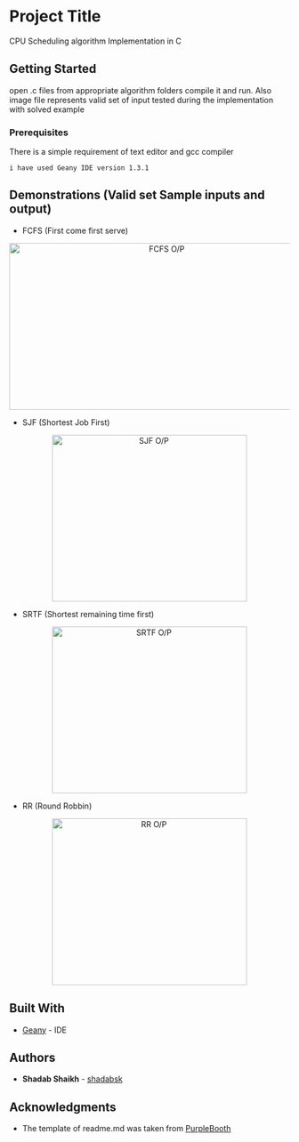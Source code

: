 # Project Title

CPU Scheduling algorithm Implementation in C

## Getting Started

open .c files from appropriate algorithm folders compile it and run. Also image file represents valid set of input tested during the implementation with solved example

### Prerequisites

There is a simple requirement of text editor and gcc compiler

```
i have used Geany IDE version 1.3.1
```

## Demonstrations (Valid set Sample inputs and output)

* FCFS (First come first serve)
<p align="center">
  <img src="https://i.ibb.co/4Zjj268/FCFS-PROGRAM-OUTPUT.jpg" width="550" height="300"  title="FCFS O/P">
 </p>

* SJF (Shortest Job First)
<p align="center">
  <img src="https://i.ibb.co/v4rGbfD/SJF-PROGRAM-OUTPUT.jpg" width="350" height="300" title="SJF O/P">
 </p>

* SRTF (Shortest remaining time first)
<p align="center">
  <img src="https://i.ibb.co/2vtrfYz/SRTF-PROGRAM-OUTPUT.jpg" width="350" height="300" title="SRTF O/P">
 </p>

* RR (Round Robbin)
<p align="center">
  <img src="https://i.ibb.co/PM0Rj8r/RR-PROGRAM-OUTPUT.jpg" width="350" height="300" title="RR O/P">
 </p>


## Built With

* [Geany](https://www.geany.org/download) - IDE 


## Authors

* **Shadab Shaikh** - [shadabsk](https://github.com/shadabsk)

## Acknowledgments

* The template of readme.md was taken from [PurpleBooth](https://github.com/PurpleBooth)


